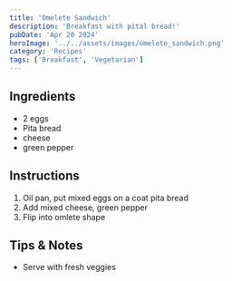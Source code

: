 ```yaml
---
title: 'Omelete Sandwich'
description: 'Breakfast with pital bread!'
pubDate: 'Apr 20 2024'
heroImage: '../../assets/images/omelete_sandwich.png'
category: 'Recipes'
tags: ['Breakfast', 'Vegetarian']
---
```


## Ingredients

- 2 eggs
- Pita bread
- cheese
- green pepper

## Instructions

1. Oil pan, put mixed eggs on a coat pita bread
2. Add mixed cheese, green pepper
3. Flip into omlete shape

## Tips & Notes

- Serve with fresh veggies
